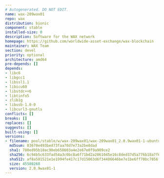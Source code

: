 ```yaml
---
# Autogenerated. DO NOT EDIT.
name: wax-209wax01
repo: wax
distribution: bionic
component: stable
installed-size: 0
description: Software for the WAX network
homepage: https://github.com/worldwide-asset-exchange/wax-blockchain
maintainer: WAX Team
section: devel
priority: optional
architecture: amd64
pre-depends: []
depends:
- libc6
- libgcc1
- libssl1.1
- libicu60
- libstdc++6
- libtinfo5
- zlib1g
- libusb-1.0-0
- libcurl3-gnutls
conflicts: []
breaks: []
replaces: []
suggests: []
built-using: []
versions:
- filename: pool/stable/w/wax-209wax01/wax-209wax01_2.0.9wax01-1-ubuntu-18.04_amd64.deb
  md5sum: 03670e493bed73faa70d7e73a2be8dad
  sha1: 780ed95b18ac90eb658603a4e2e67e0f9a909ce2
  sha256: 6c94b5c633fad54a3c0bc8a6f71bd2a2061045e16c8ded37d5a776b18a7f671e
  sha512: af8a581521e1e1994fe417c17d15063d6f34486646be7e1be6ff70bc7056fbd04a7f774fd773b3514c6686266682a6a953699aeb3166e2c513a89a85f7f21215
  size: 45580268
  version: 2.0.9wax01-1
---
```

